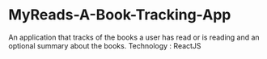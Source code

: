 # MyReads-A-Book-Tracking-App
An application that tracks of the books a user has read or is reading and an optional summary about the books.
Technology : ReactJS
